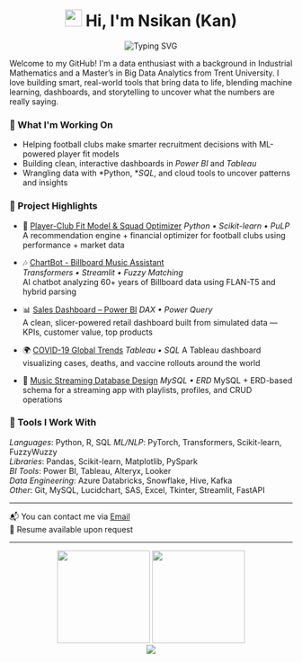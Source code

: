 <div align="center">
 <h1>
   <img src="https://raw.githubusercontent.com/MartinHeinz/MartinHeinz/master/wave.gif" width="30px" height="30px" />
   Hi, I'm Nsikan (Kan)
 </h1>
 
 <img src="https://readme-typing-svg.herokuapp.com/?lines=Welcome+to+my+GitHub!;Data+Enthusiast+%26+ML+Engineer;Building+Smart+Real-World+Tools;Bringing+Data+to+Life&font=Fira%20Code&center=true&width=450&height=50&duration=4000&pause=1000&color=58A6FF" alt="Typing SVG" />
</div>

Welcome to my GitHub! I'm a data enthusiast with a background in Industrial Mathematics and a Master’s in Big Data Analytics from Trent University. I love building smart, real-world tools that bring data to life, blending machine learning, dashboards, and storytelling to uncover what the numbers are really saying.

### 🔬 What I'm Working On
- Helping football clubs make smarter recruitment decisions with ML-powered player fit models  
- Building clean, interactive dashboards in *Power BI* and *Tableau*  
- Wrangling data with *Python, **SQL*, and cloud tools to uncover patterns and insights

### 💼 Project Highlights
- 🎯 [Player-Club Fit Model & Squad Optimizer](https://github.com/Nsikan56/Player-Recommendation-App)
  *Python • Scikit-learn • PuLP*  
  A recommendation engine + financial optimizer for football clubs using performance + market data

- 🎶 [ChartBot - Billboard Music Assistant](https://github.com/Nsikan56/Chartbot_chatbot)  
  *Transformers • Streamlit • Fuzzy Matching*  
  AI chatbot analyzing 60+ years of Billboard data using FLAN-T5 and hybrid parsing  

- 📊 [Sales Dashboard – Power BI](https://github.com/Nsikan56/Sales-Data-Analysis-Powerbi)
  *DAX • Power Query*  
  A clean, slicer-powered retail dashboard built from simulated data — KPIs, customer value, top products

- 🌍 [COVID-19 Global Trends](https://github.com/Nsikan56/Covid19-global-dashboard)
  *Tableau • SQL* 
  A Tableau dashboard visualizing cases, deaths, and vaccine rollouts around the world

- 🎵 [Music Streaming Database Design](https://github.com/Nsikan56/Music_Streaming_Database)
  *MySQL • ERD* 
  MySQL + ERD-based schema for a streaming app with playlists, profiles, and CRUD operations

### 🧰 Tools I Work With
*Languages*: Python, R, SQL
*ML/NLP*: PyTorch, Transformers, Scikit-learn, FuzzyWuzzy  
*Libraries*: Pandas, Scikit-learn, Matplotlib, PySpark  
*BI Tools*: Power BI, Tableau, Alteryx, Looker  
*Data Engineering*: Azure Databricks, Snowflake, Hive, Kafka  
*Other*: Git, MySQL, Lucidchart, SAS, Excel, Tkinter, Streamlit, FastAPI

---

📬 You can contact me via [Email](mailto:nsikanumoh56@gmail.com)  
📄 Resume available upon request 

---

<div align="center">
 <img src="https://github-readme-stats.vercel.app/api?username=Nsikan56&show_icons=true&theme=tokyonight&hide_border=true&count_private=true" height="165" />
 <img src="https://github-readme-streak-stats.herokuapp.com/?user=Nsikan56&theme=tokyonight&hide_border=true" height="165" />
</div>

<div align="center">
 <img src="https://github-readme-stats.vercel.app/api/top-langs/?username=Nsikan56&layout=compact&theme=tokyonight&hide_border=true" />
</div>
